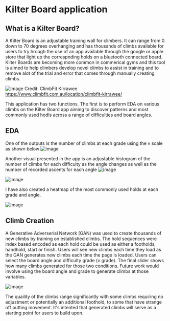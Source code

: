 # Kilter Board application

## What is a Kilter Board?
A Kilter Board is an adjustable training wall for climbers. It can range from 0 down to 70 degrees overhanging and has thousands of climbs available for users to try hrough the use of an app available through the google or apple store that light up the correspnding holds on a bluetooth connected board.
Kilter Boards are becoming more common in commerical gyms and this tool is aimed to help climbers develop novel climbs to assist in training and to remove alot of the trial and error that comes through manually creating climbs.

![image](https://user-images.githubusercontent.com/53500810/211188704-bb1fb035-bbfb-4c9a-b24a-a0a7b83237f4.png)
Credit: ClimbFit Kirrawee https://www.climbfit.com.au/location/climbfit-kirrawee/

This application has two functions. The first is to perform EDA on various climbs on the Kilter Board app aiming to discover patterns and most commonly used hodls across a 
range of difficulties and board angles. 

## EDA 
One of the outputs is the number of climbs at each grade using the v scale as shown below
![image](https://user-images.githubusercontent.com/53500810/211188745-388d5d03-23b0-4778-a43a-4eee875efa82.png)

Another visual presented in the app is an adjustable histogram of the number of climbs for each difficulty as the angle changes as well as the number of recorded ascents for each angle
![image](https://user-images.githubusercontent.com/53500810/211188784-0095bc38-032d-4ea5-ab13-f0d8375896d2.png)

![image](https://user-images.githubusercontent.com/53500810/211188814-64148f52-7637-4140-a159-5e6ad725fd1c.png)

I have also created a heatmap of the most commonly used holds at each grade and angle. 

![image](https://user-images.githubusercontent.com/53500810/211188991-51d3f891-0c09-4d31-a91e-1eb993c543cb.png)

## Climb Creation

A Generative Adverserial Network (GAN) was used to create thousands of new climbs by training on established climbs. The hold sequences were index based encoded as each hold could be used as either a footholds, handhold, start or finish.
Users will see new climbs each time they load as the GAN generates new climbs each time the page is loaded. Users can select the board angle and difficulty grade (v grade). The final slider shows how many climbs generated for those two conditions. Future work would involve using the board angle and grade to generate climbs at those variables.

![image](https://user-images.githubusercontent.com/53500810/211189172-7ce69f5e-82c3-4b04-8152-98921ac6ba40.png)

The quaility of the climbs range significantly with some climbs requiring no adjustment or potentially an additional foothold, to some that have strange off putting movement. It's intented that generated climbs will serve as a starting point for users to build upon.


